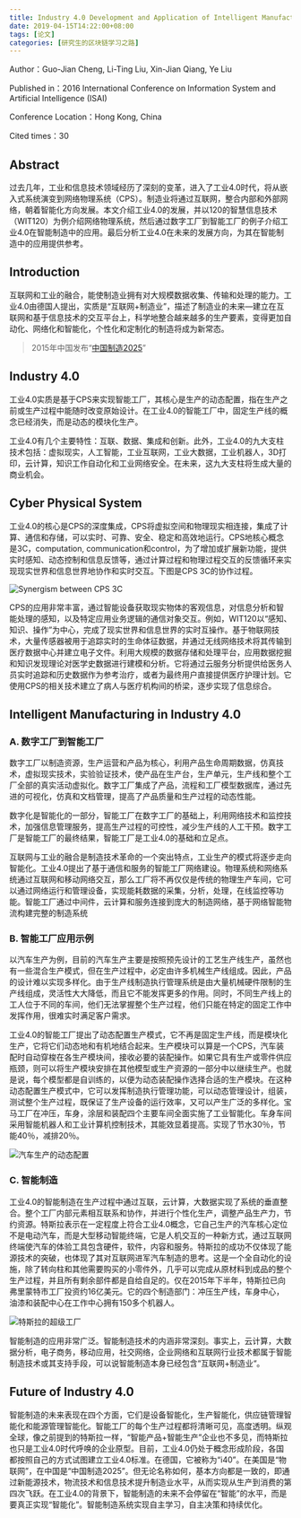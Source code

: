 ```yaml
---
title: Industry 4.0 Development and Application of Intelligent Manufacturing 
date: 2019-04-15T14:22:00+08:00
tags: [论文]
categories: [研究生的区块链学习之路]
---
```


Author：Guo-Jian Cheng, Li-Ting Liu, Xin-Jian Qiang, Ye Liu

Published in：2016 International Conference on Information System and Artificial Intelligence (ISAI)

Conference Location：Hong Kong, China

Cited times：30

## Abstract

过去几年，工业和信息技术领域经历了深刻的变革，进入了工业4.0时代，将从嵌入式系统演变到网络物理系统（CPS）。制造业将通过互联网，整合内部和外部网络，朝着智能化方向发展。本文介绍工业4.0的发展，并以120的智慧信息技术（WIT120）为例介绍网络物理系统，然后通过数字工厂到智能工厂的例子介绍工业4.0在智能制造中的应用。最后分析工业4.0在未来的发展方向，为其在智能制造中的应用提供参考。

<!--more-->

## Introduction

互联网和工业的融合，能使制造业拥有对大规模数据收集、传输和处理的能力。工业4.0由德国人提出，实质是“互联网+制造业”，描述了制造业的未来—建立在互联网和基于信息技术的交互平台上，科学地整合越来越多的生产要素，变得更加自动化、网络化和智能化，个性化和定制化的制造将成为新常态。

> 2015年中国发布“[中国制造2025](http://www.miit.gov.cn/n973401/n1234620/n1234622/c4409653/content.html)”

## Industry 4.0

工业4.0实质是基于CPS来实现智能工厂，其核心是生产的动态配置，指在生产之前或生产过程中能随时改变原始设计。在工业4.0的智能工厂中，固定生产线的概念已经消失，而是动态的模块化生产。

工业4.0有几个主要特性：互联、数据、集成和创新。此外，工业4.0的九大支柱技术包括：虚拟现实，人工智能，工业互联网，工业大数据，工业机器人，3D打印，云计算，知识工作自动化和工业网络安全。在未来，这九大支柱将生成大量的商业机会。

## Cyber Physical System

工业4.0的核心是CPS的深度集成，CPS将虚拟空间和物理现实相连接，集成了计算、通信和存储，可以实时、可靠、安全、稳定和高效地运行。CPS地核心概念是3C，computation, communication和control，为了增加或扩展新功能，提供实时感知、动态控制和信息反馈等，通过计算过程和物理过程交互的反馈循环来实现现实世界和信息世界地协作和实时交互。下图是CPS 3C的协作过程。

![Synergism between CPS 3C](https://ieeexplore.ieee.org/mediastore_new/IEEE/content/media/7814731/7816653/7816745/7816745-fig-1-source-large.gif)

CPS的应用非常丰富，通过智能设备获取现实物体的客观信息，对信息分析和智能处理的感知，以及特定应用业务逻辑的通信对象交互。例如，WIT120以“感知、知识、操作”为中心，完成了现实世界和信息世界的实时互操作。基于物联网技术，大量传感器被用于追踪实时的生命体征数据，并通过无线网络技术将其传输到医疗数据中心并建立电子文件。利用大规模的数据存储和处理平台，应用数据挖掘和知识发现理论对医学史数据进行建模和分析。它将通过云服务分析提供给医务人员实时追踪和历史数据作为参考治疗，或者为最终用户直接提供医疗护理计划。它使用CPS的相关技术建立了病人与医疗机构间的桥梁，逐步实现了信息综合。

## Intelligent Manufacturing in Industry 4.0

### A. 数字工厂到智能工厂

数字工厂以制造资源，生产运营和产品为核心，利用产品生命周期数据，仿真技术，虚拟现实技术，实验验证技术，使产品在生产台，生产单元，生产线和整个工厂全部的真实活动虚拟化。数字工厂集成了产品，流程和工厂模型数据库，通过先进的可视化，仿真和文档管理，提高了产品质量和生产过程的动态性能。

数字化是智能化的一部分，智能工厂在数字工厂的基础上，利用网络技术和监控技术，加强信息管理服务，提高生产过程的可控性，减少生产线的人工干预。数字工厂是智能工厂的最终结果，智能工厂是工业4.0的基础和立足点。

互联网与工业的融合是制造技术革命的一个突出特点，工业生产的模式将逐步走向智能化。工业4.0提出了基于通信和服务的智能工厂网络建设。物理系统和网络系统通过互联网和移动网络交互，那么工厂将不再仅仅是传统的物理生产车间，它可以通过网络运行和管理设备，实现能耗数据的采集，分析，处理，在线监控等功能。智能工厂通过中间件，云计算和服务连接到庞大的制造网络，基于网络智能物流构建完整的制造系统

### B. 智能工厂应用示例

以汽车生产为例，目前的汽车生产主要是按照预先设计的工艺生产线生产，虽然也有一些混合生产模式，但在生产过程中，必定由许多机械生产线组成。因此，产品的设计难以实现多样化。由于生产线制造执行管理系统是由大量机械硬件限制的生产线组成，灵活性大大降低，而且它不能发挥更多的作用。同时，不同生产线上的工人位于不同的车间，他们无法掌握整个生产过程，他们只能在特定的固定工作中发挥作用，很难实时满足客户需求。

工业4.0的智能工厂提出了动态配置生产模式，它不再是固定生产线，而是模块化生产，它将它们动态地和有机地结合起来。生产模块可以算是一个CPS，汽车装配时自动穿梭在各生产模块间，接收必要的装配操作。如果它具有生产或零件供应瓶颈，则可以将生产模块安排在其他模型或生产资源的一部分中以继续生产。也就是说，每个模型都是自训练的，以便为动态装配操作选择合适的生产模块。在这种动态配置生产模式中，它可以发挥制造执行管理功能，可以动态管理设计，组装，测试整个生产过程，既保证了生产设备的运行效率，又可以产生广泛的多样化。宝马工厂在冲压，车身，涂层和装配四个主要车间全面实施了工业智能化。车身车间采用智能机器人和工业计算机控制技术，其能效显着提高。实现了节水30％，节能40％，减排20％。

![汽车生产的动态配置](https://ieeexplore.ieee.org/mediastore_new/IEEE/content/media/7814731/7816653/7816745/7816745-fig-2-source-large.gif)

### C. 智能制造

工业4.0的智能制造在生产过程中通过互联，云计算，大数据实现了系统的垂直整合。整个工厂内部元素相互联系和协作，并进行个性化生产，调整产品生产力，节约资源。特斯拉表示在一定程度上符合工业4.0概念，它自己生产的汽车核心定位不是电动汽车，而是大型移动智能终端，它是人机交互的一种新方式，通过互联网终端使汽车的体验工具包含硬件，软件，内容和服务。特斯拉的成功不仅体现了能源技术的突破，也体现了其对互联网进军汽车制造的思考。这是一个全自动化的设施，除了转向柱和其他需要购买的小零件外，几乎可以完成从原材料到成品的整个生产过程，并且所有剩余部件都是自给自足的。仅在2015年下半年，特斯拉已向弗里蒙特市工厂投资约16亿美元。它的四个制造部门：冲压生产线，车身中心，油漆和装配中心在工作中心拥有150多个机器人。

![特斯拉的超级工厂](https://ieeexplore.ieee.org/mediastore_new/IEEE/content/media/7814731/7816653/7816745/7816745-fig-3-source-large.gif)

智能制造的应用非常广泛。智能制造技术的内涵非常深刻。事实上，云计算，大数据分析，电子商务，移动应用，社交网络，企业网络和互联网行业技术都属于智能制造技术或其支持手段，可以说智能制造本身已经包含“互联网+制造业“。

## Future of Industry 4.0

智能制造的未来表现在四个方面，它们是设备智能化，生产智能化，供应链管理智能化和能源管理智能化。智能工厂的每个生产过程都将清晰可见，高度透明。纵观全球，像之前提到的特斯拉一样，“智能产品+智能生产”企业也不多见，而特斯拉也只是工业4.0时代呼唤的企业原型。目前，工业4.0仍处于概念形成阶段，各国都按照自己的方式试图建立工业4.0标准。在德国，它被称为“i40”。在美国是“物联网”，在中国是“中国制造2025”。但无论名称如何，基本方向都是一致的，即通过新能源技术，物流技术和信息技术提升制造业水平，从而实现从生产到消费的第四次飞跃。在工业4.0的背景下，智能制造的未来不会停留在“智能”的水平，而是要真正实现“智能化”。智能制造系统实现自主学习，自主决策和持续优化。